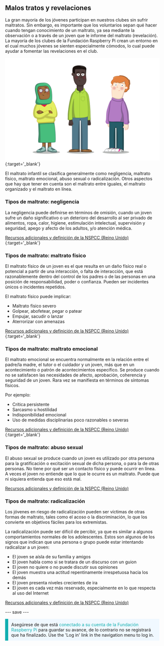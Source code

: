 ## Malos tratos y revelaciones

La gran mayoría de los jóvenes participan en nuestros clubes sin sufrir maltratos. Sin embargo, es importante que los voluntarios sepan qué hacer cuando tengan conocimiento de un maltrato, ya sea mediante la observación o a través de un joven que le informe del maltrato (revelación). La mayoría de los clubes de la Fundación Raspberry Pi crean un entorno en el cual muchos jóvenes se sienten especialmente cómodos, lo cual puede ayudar a fomentar las revelaciones en el club.

![Tres jóvenes están de pie.](images/7-Diverse-Mix.png){:target='_blank'}

El maltrato infantil se clasifica generalmente como negligencia, maltrato físico, maltrato emocional, abuso sexual o radicalización. Otros aspectos que hay que tener en cuenta son el maltrato entre iguales, el maltrato organizado y el maltrato en línea.

### Tipos de maltrato: negligencia

La negligencia puede definirse en términos de omisión, cuando un joven sufre un daño significativo o un deterioro del desarrollo al ser privado de alimentos, ropa, calor, higiene, estimulación intelectual, supervisión y seguridad, apego y afecto de los adultos, y/o atención médica.

[Recursos adicionales y definición de la NSPCC (Reino Unido)](https://www.nspcc.org.uk/what-is-child-abuse/types-of-abuse/neglect/){:target='_blank'}

### Tipos de maltrato: maltrato físico

El maltrato físico de un joven es el que resulta en un daño físico real o potencial a partir de una interacción, o falta de interacción, que está razonablemente dentro del control de los padres o de las personas en una posición de responsabilidad, poder o confianza. Pueden ser incidentes únicos o incidentes repetidos.

El maltrato físico puede implicar:

* Maltrato físico severo
* Golpear, abofetear, pegar o patear
* Empujar, sacudir o lanzar
* Aterrorizar con amenazas

[Recursos adicionales y definición de la NSPCC (Reino Unido)](https://www.nspcc.org.uk/what-is-child-abuse/types-of-abuse/physical-abuse/){:target='_blank'}

### Tipos de maltrato: maltrato emocional

El maltrato emocional se encuentra normalmente en la relación entre el padre/la madre, el tutor o el cuidador y un joven, más que en un acontecimiento o patrón de acontecimientos específico. Se produce cuando no se satisfacen las necesidades de afecto, aprobación, coherencia y seguridad de un joven. Rara vez se manifiesta en términos de síntomas físicos.

Por ejemplo:

* Crítica persistente
* Sarcasmo u hostilidad
* Indisponibilidad emocional
* Uso de medidas disciplinarias poco razonables o severas

[Recursos adicionales y definición de la NSPCC (Reino Unido)](https://www.nspcc.org.uk/what-is-child-abuse/types-of-abuse/emotional-abuse/){:target='_blank'}

### Tipos de maltrato: abuso sexual

El abuso sexual se produce cuando un joven es utilizado por otra persona para la gratificación o excitación sexual de dicha persona, o para la de otras personas. No tiene por qué ser un contacto físico y puede ocurrir en línea. A veces el joven no entiende que lo que le ocurre es un maltrato. Puede que ni siquiera entienda que eso está mal.

[Recursos adicionales y definición de la NSPCC (Reino Unido)](https://www.nspcc.org.uk/what-is-child-abuse/types-of-abuse/child-sexual-abuse/)

### Tipos de maltrato: radicalización

Los jóvenes en riesgo de radicalización pueden ser víctimas de otras formas de maltrato, tales como el acoso o la discriminación, lo que los convierte en objetivos fáciles para los extremistas.

La radicalización puede ser difícil de percibir, ya que es similar a algunos comportamientos normales de los adolescentes. Estos son algunos de los signos que indican que una persona o grupo puede estar intentando radicalizar a un joven:

- El joven se aísla de su familia y amigos
- El joven habla como si se tratara de un discurso con un guion
- El joven no quiere o no puede discutir sus opiniones
- El joven muestra una actitud repentinamente irrespetuosa hacia los demás
- El joven presenta niveles crecientes de ira
- El joven es cada vez más reservado, especialmente en lo que respecta al uso del Internet

[Recursos adicionales y definición de la NSPCC (Reino Unido)](https://www.nspcc.org.uk/keeping-children-safe/reporting-abuse/dedicated-helplines/protecting-children-from-radicalisation/)

--- save ---

<p style="border-left: solid; border-width:10px; border-color: #0faeb0; background-color: aliceblue; padding: 10px;">
Asegúrese de que está <span style="color: #0faeb0">conectado a su cuenta de la Fundación Raspberry Pi</span> para guardar su avance, de lo contrario no se registrará que ha finalizado. Use the 'Log in' link in the navigation menu to log in.
</p>
